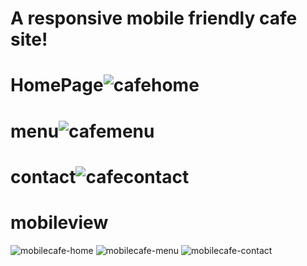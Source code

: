# A responsive mobile friendly cafe site!
# HomePage![cafehome](https://github.com/visheshga/visheshgarg.cafe.github.io/assets/118824609/48761ef1-ce8c-492d-b2ce-e790bac8c62a)
# menu![cafemenu](https://github.com/visheshga/visheshgarg.cafe.github.io/assets/118824609/d595eca5-c7c9-46d8-8e15-ebd3d735b166)
# contact![cafecontact](https://github.com/visheshga/visheshgarg.cafe.github.io/assets/118824609/f7d7ccea-852d-4e2a-bc9c-61bc43525c11)
# mobileview
![mobilecafe-home](https://github.com/visheshga/visheshgarg.cafe.github.io/assets/118824609/2da4ec26-152c-4cde-ad05-12449898b7bb)
![mobilecafe-menu](https://github.com/visheshga/visheshgarg.cafe.github.io/assets/118824609/dd78a443-a94c-4bab-9b16-3c671131368c)
![mobilecafe-contact](https://github.com/visheshga/visheshgarg.cafe.github.io/assets/118824609/e125c67a-96b3-4b4b-a9e8-7d2e11686e56)
